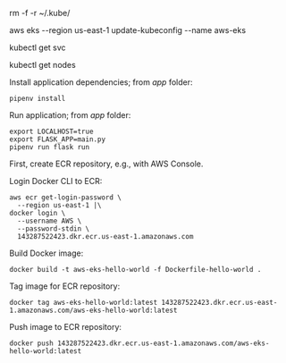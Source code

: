 rm -f -r ~/.kube/

aws eks --region us-east-1 update-kubeconfig --name aws-eks

kubectl get svc

kubectl get nodes



Install application dependencies; from *app* folder:

```
pipenv install
```

Run application; from *app* folder:

```
export LOCALHOST=true
export FLASK_APP=main.py
pipenv run flask run
```



First, create ECR repository, e.g., with AWS Console.

Login Docker CLI to ECR:

```
aws ecr get-login-password \
  --region us-east-1 |\
docker login \
  --username AWS \
  --password-stdin \
  143287522423.dkr.ecr.us-east-1.amazonaws.com
```

Build Docker image:

```
docker build -t aws-eks-hello-world -f Dockerfile-hello-world .
```

Tag image for ECR repository:

```
docker tag aws-eks-hello-world:latest 143287522423.dkr.ecr.us-east-1.amazonaws.com/aws-eks-hello-world:latest
```

Push image to ECR repository:

```
docker push 143287522423.dkr.ecr.us-east-1.amazonaws.com/aws-eks-hello-world:latest

```



